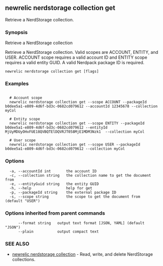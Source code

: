 ## newrelic nerdstorage collection get

Retrieve a NerdStorage collection.

### Synopsis

Retrieve a NerdStorage collection

Retrieve a NerdStorage collection.  Valid scopes are ACCOUNT, ENTITY, and USER.
ACCOUNT scope requires a valid account ID and ENTITY scope requires a valid entity
GUID.  A valid Nerdpack package ID is required.


```
newrelic nerdstorage collection get [flags]
```

### Examples

```

  # Account scope
  newrelic nerdstorage collection get --scope ACCOUNT --packageId b0dee5a1-e809-4d6f-bd3c-0682cd079612 --accountId 12345678 --collection myCol

  # Entity scope
  newrelic nerdstorage collection get --scope ENTITY --packageId b0dee5a1-e809-4d6f-bd3c-0682cd079612 --entityId MjUyMDUyOHxFUE18QVBQTElDQVRJT058MjE1MDM3Nzk1  --collection myCol

  # User scope
  newrelic nerdstorage collection get --scope USER --packageId b0dee5a1-e809-4d6f-bd3c-0682cd079612 --collection myCol

```

### Options

```
  -a, --accountId int       the account ID
  -c, --collection string   the collection name to get the document from
  -e, --entityGuid string   the entity GUID
  -h, --help                help for get
  -p, --packageId string    the external package ID
  -s, --scope string        the scope to get the document from (default "USER")
```

### Options inherited from parent commands

```
      --format string   output text format [JSON, YAML] (default "JSON")
      --plain           output compact text
```

### SEE ALSO

* [newrelic nerdstorage collection](newrelic_nerdstorage_collection.md)	 - Read, write, and delete NerdStorage collections.

